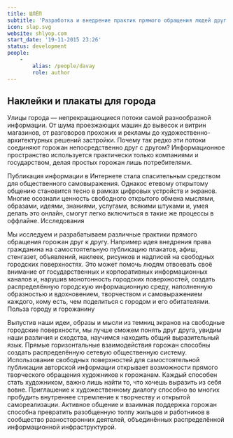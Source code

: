 ```yaml
---
title: ШЛЁП
subtitle: 'Разработка и внедрение практик прямого обращения людей друг к другу через использование свободных городских поверхностей'
icon: slap.svg
website: shlyop.com
start_date: '19-11-2015 23:26'
status: development
people:
    -
        alias: /people/davay
        role: author
---
```


## Наклейки и плакаты для города

Улицы города — непрекращающиеся потоки самой разнообразной информации. От шума проезжающих машин до вывесок и витрин магазинов, от разговоров прохожих и рекламы до художественно-архитектурных решений застройки. Почему так редко эти потоки соединяют горожан непосредственно друг с другом? Информационное пространство используется практически только компаниями и государством, делая простых горожан лишь потребителями.

Публикация информации в Интернете стала спасительным средством для общественного самовыражения. Однакос етевому открытому общению становится тесно в рамках цифровых устройств и экранов. Многие осознали ценность свободного открытого обмена мыслями, образами, идеями, знаниями, услугами, всякими штуками и, умея делать это онлайн, смогут легко включиться в такие же процессы в оффлайне.
Исследования

Мы исследуем и разрабатываем различные практики прямого обращения горожан друг к другу. Например идея внедрения права гражданина на самостоятельную публикацию плакатов, афиш, стенгазет, объявлений, наклеек, рисунков и надписей на свободных городских поверхностях. Это может помочь людям отвоевать своё внимание от государственных и корпоративных информационных каналов и, нарушив монотонность городских поверхностей, создать распределённую городскую информационную среду, наполненную образностью и вдохновением, творчеством и самовыражением каждого, кому есть, чем поделиться с городом и его обитателями.
Польза городу и горожанину

Выпустив наши идеи, образы и мысли из темниц экранов на свободные городские поверхности, мы лучше сможем понять друг друга, увидим наши различия и сходства, научимся находить общий выразительный язык. Прямые горизонтальные взаимодействия горожан способны создать распределённую сетевую общественную систему. Использование свободных поверхностей для самостоятельной публикации авторской информации открывает возможности прямого творческого обращения художников к горожанам. Каждый способен стать художником, важно лишь найти то, что хочешь выразить из себя вовне. Приглашение к художественному диалогу способно во многих пробудить внутреннее стремление к творчеству и открытой самореализации. Активное общение и взаимная поддержка горожан способна превратить разобщенную толпу жильцов и работников в сообщество разносторонних деятелей, объединённых распределённой информационной инфраструктурой.
